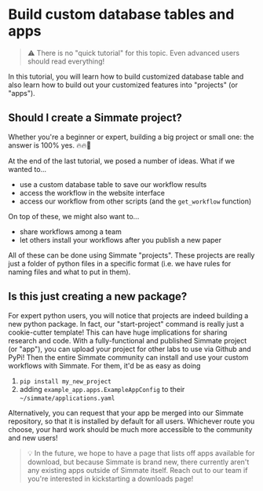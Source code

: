 
# Build custom database tables and apps

> :warning: There is no "quick tutorial" for this topic. Even advanced users should read everything!

In this tutorial, you will learn how to build customized database table and also learn how to build out your customized features into "projects" (or "apps").


## Should I create a Simmate project?

Whether you're a beginner or expert, building a big project or small one: the answer is 100% yes. :fire::fire::rocket:

At the end of the last tutorial, we posed a number of ideas. What if we wanted to...

- use a custom database table to save our workflow results
- access the workflow in the website interface
- access our workflow from other scripts (and the `get_workflow` function)

On top of these, we might also want to...

- share workflows among a team
- let others install your workflows after you publish a new paper

All of these can be done using Simmate "projects". These projects are really just a folder of python files in a specific format (i.e. we have rules for naming files and what to put in them).

## Is this just creating a new package?

For expert python users, you will notice that projects are indeed building a new python package. In fact, our "start-project" command is really just a cookie-cutter template! This can have huge implications for sharing research and code. With a fully-functional and published Simmate project (or "app"), you can upload your project for other labs to use via Github and PyPi! Then the entire Simmate community can install and use your custom workflows with Simmate. For them, it'd be as easy as doing

1.  `pip install my_new_project`
2.  adding `example_app.apps.ExampleAppConfig` to their `~/simmate/applications.yaml`


Alternatively, you can request that your app be merged into our Simmate repository, so that it is installed by default for all users. Whichever route you choose, your hard work should be much more accessible to the community and new users!

> :bulb: In the future, we hope to have a page that lists off apps available for download, but because Simmate is brand new, there currently aren't any existing apps outside of Simmate itself. Reach out to our team if you're interested in kickstarting a downloads page!
